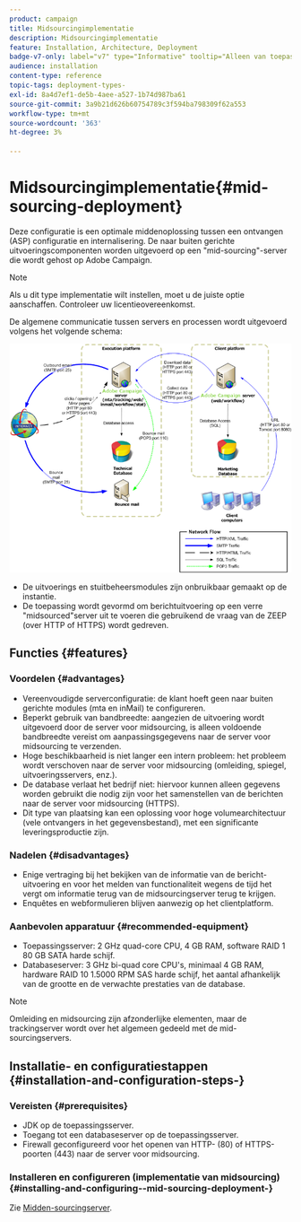 ```yaml
---
product: campaign
title: Midsourcingimplementatie
description: Midsourcingimplementatie
feature: Installation, Architecture, Deployment
badge-v7-only: label="v7" type="Informative" tooltip="Alleen van toepassing op Campaign Classic v7"
audience: installation
content-type: reference
topic-tags: deployment-types-
exl-id: 8a4d7ef1-de5b-4aee-a527-1b74d987ba61
source-git-commit: 3a9b21d626b60754789c3f594ba798309f62a553
workflow-type: tm+mt
source-wordcount: '363'
ht-degree: 3%

---
```


# Midsourcingimplementatie{#mid-sourcing-deployment}



Deze configuratie is een optimale middenoplossing tussen een ontvangen (ASP) configuratie en internalisering. De naar buiten gerichte uitvoeringscomponenten worden uitgevoerd op een &quot;mid-sourcing&quot;-server die wordt gehost op Adobe Campaign.

>[!NOTE]
>
>Als u dit type implementatie wilt instellen, moet u de juiste optie aanschaffen. Controleer uw licentieovereenkomst.

De algemene communicatie tussen servers en processen wordt uitgevoerd volgens het volgende schema:

![](assets/s_ncs_install_midsourcing.png)

* De uitvoerings en stuitbeheersmodules zijn onbruikbaar gemaakt op de instantie.
* De toepassing wordt gevormd om berichtuitvoering op een verre &quot;midsourced&quot;server uit te voeren die gebruikend de vraag van de ZEEP (over HTTP of HTTPS) wordt gedreven.

## Functies {#features}

### Voordelen {#advantages}

* Vereenvoudigde serverconfiguratie: de klant hoeft geen naar buiten gerichte modules (mta en inMail) te configureren.
* Beperkt gebruik van bandbreedte: aangezien de uitvoering wordt uitgevoerd door de server voor midsourcing, is alleen voldoende bandbreedte vereist om aanpassingsgegevens naar de server voor midsourcing te verzenden.
* Hoge beschikbaarheid is niet langer een intern probleem: het probleem wordt verschoven naar de server voor midsourcing (omleiding, spiegel, uitvoeringsservers, enz.).
* De database verlaat het bedrijf niet: hiervoor kunnen alleen gegevens worden gebruikt die nodig zijn voor het samenstellen van de berichten naar de server voor midsourcing (HTTPS).
* Dit type van plaatsing kan een oplossing voor hoge volumearchitectuur (vele ontvangers in het gegevensbestand), met een significante leveringsproductie zijn.

### Nadelen {#disadvantages}

* Enige vertraging bij het bekijken van de informatie van de bericht-uitvoering en voor het melden van functionaliteit wegens de tijd het vergt om informatie terug van de midsourcingserver terug te krijgen.
* Enquêtes en webformulieren blijven aanwezig op het clientplatform.

### Aanbevolen apparatuur {#recommended-equipment}

* Toepassingsserver: 2 GHz quad-core CPU, 4 GB RAM, software RAID 1 80 GB SATA harde schijf.
* Databaseserver: 3 GHz bi-quad core CPU&#39;s, minimaal 4 GB RAM, hardware RAID 10 1.5000 RPM SAS harde schijf, het aantal afhankelijk van de grootte en de verwachte prestaties van de database.

>[!NOTE]
>
>Omleiding en midsourcing zijn afzonderlijke elementen, maar de trackingserver wordt over het algemeen gedeeld met de mid-sourcingservers.

## Installatie- en configuratiestappen {#installation-and-configuration-steps-}

### Vereisten {#prerequisites}

* JDK op de toepassingsserver.
* Toegang tot een databaseserver op de toepassingsserver.
* Firewall geconfigureerd voor het openen van HTTP- (80) of HTTPS-poorten (443) naar de server voor midsourcing.

### Installeren en configureren (implementatie van midsourcing) {#installing-and-configuring--mid-sourcing-deployment-}

Zie [Midden-sourcingserver](../../installation/using/mid-sourcing-server.md).
